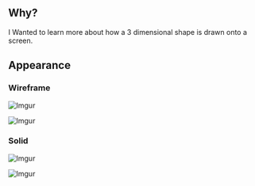 ## Why?

I Wanted to learn more about how a 3 dimensional shape is drawn onto a screen. 

## Appearance

### Wireframe

![Imgur](https://i.imgur.com/Enx3XMJ.png)

![Imgur](https://i.imgur.com/wsYiMN8.png)

### Solid

![Imgur](https://i.imgur.com/5C5AofB.png)

![Imgur](https://i.imgur.com/eW7lBj6.png)
